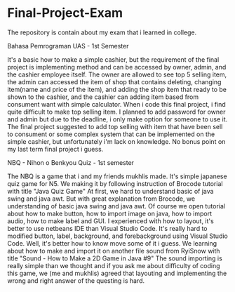 # Final-Project-Exam
The repository is contain about my exam that i learned in college.

Bahasa Pemrograman UAS - 1st Semester

It's a basic how to make a simple cashier, but the requirement of the final project is implementing method and can be accessed by owner, admin, and the cashier employee
itself. The owner are allowed to see top 5 selling item, the admin can accessed the item of shop that contains deleting, changing item(name and price of the item),
and adding the shop item that ready to be shown to the cashier, and the cashier can adding item based from consument want with simple calculator.
When i code this final project, i find quite difficult to make top selling item. I planned to add password for owner and admin but due to the deadline, i only make
option for someone to use it. The final project suggested to add top selling with item that have been sell to consument or some complex system that can be implemented
on the simple cashier, but unfortunately i'm lack on knowledge. No bonus point on my last term final project i guess.

NBQ - Nihon o Benkyou Quiz - 1st semester

The NBQ is a game that i and my friends mukhlis made. It's simple japanese quiz game for N5.
We making it by following instruction of Brocode tutorial with title "Java Quiz Game"
At first, we hard to understand basic of java swing and java awt. But with great explanation from Brocode, we understanding of basic java swing and java awt.
Of course we open tutorial about how to make button, how to import image on java, how to import audio, how to make label and GUI.
I experienced with how to layout, it's better to use netbeans IDE than Visual Studio Code. 
It's really hard to modified button, label, background, and forebackground using Visual Studio Code. Well, it's better how to know move some of it i guess.
We learning about how to make and import it on another file sound from RyiSnow with title "Sound - How to Make a 2D Game in Java #9"
The sound importing is really simple than we thought and if you ask me about difficulty of coding this game, we (me and mukhlis) agreed that layouting and implementing
the wrong and right answer of the questing is hard.
